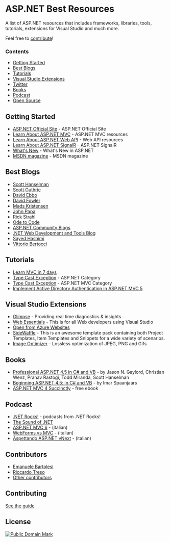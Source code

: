 # ASP.NET Best Resources

A list of ASP.NET resources that includes frameworks, libraries, tools, tutorials, extensions for Visual Studio and much more.

Feel free to [contribute](https://github.com/kasuken/aspnetbestresources/blob/master/contribution.md)!

### Contents
- [Getting Started](#getting-started)
- [Best Blogs](#best-blogs)
- [Tutorials](#tutorials)
- [Visual Studio Extensions](#visual-studio-extensions)
- [Twitter](#twitter)
- [Books](#books)
- [Podcast](#podcast)
- [Open Source](#open-source)

## Getting Started
* [ASP.NET Official Site](http://www.asp.net) - ASP.NET Official Site
* [Learn About ASP.NET MVC](http://www.asp.net/mvc) - ASP.NET MVC resources
* [Learn About ASP.NET Web API](http://www.asp.net/web-api) - Web API resources
* [Learn About ASP.NET SignalR](http://www.asp.net/signalr) - ASP.NET SignalR
* [What's New](http://www.asp.net/whats-new) - What's New in ASP.NET
* [MSDN magazine](https://msdn.microsoft.com/en-us/magazine/) - MSDN magazine

## Best Blogs
* [Scott Hanselman](http://www.hanselman.com/blog/)
* [Scott Guthrie](http://weblogs.asp.net/scottgu/default.aspx)
* [David Ebbo](http://blog.davidebbo.com)
* [David Fowler](http://davidfowl.com)
* [Mads Kristensen](http://madskristensen.net)
* [John Papa](http://www.johnpapa.net)
* [Rick Strahl](http://weblog.west-wind.com)
* [Ode to Code](http://odetocode.com)
* [ASP.NET Community Blogs](http://weblogs.asp.net)
* [.NET Web Development and Tools Blog](http://blogs.msdn.com/b/webdev/)
* [Sayed Hashimi](http://sedodream.com)
* [Vittorio Bertocci](http://www.cloudidentity.com/blog/)

## Tutorials
* [Learn MVC in 7 days](http://www.codeproject.com/Articles/207797/Learn-MVC-Model-View-Controller-step-by-step-in)
* [Type Cast Exception](http://typecastexception.com/category/ASPNet.aspx) - ASP.NET Category
* [Type Cast Exception](http://typecastexception.com/category/ASPNET-MVC.aspx) - ASP.NET MVC Category
* [Implement Active Directory Authentication in ASP.NET MVC 5](http://www.schiffhauer.com/mvc-5-and-active-directory-authentication/)

## Visual Studio Extensions
* [Glimpse](http://getglimpse.com) - Providing real time diagnostics & insights
* [Web Essentials](http://vswebessentials.com) - This is for all Web developers using Visual Studio
* [Open from Azure Websites](https://visualstudiogallery.msdn.microsoft.com/60d414b1-4ead-4fde-9359-588aa126cd6c)
* [SideWaffle](http://sidewaffle.com/) - This is an awesome template pack containing both Project Templates, Item Templates and Snippets for a wide variety of scenarios.
* [Image Optimizer](https://visualstudiogallery.msdn.microsoft.com/a56eddd3-d79b-48ac-8c8f-2db06ade77c3) - Lossless optimization of JPEG, PNG and Gifs

## Books
* [Professional ASP.NET 4.5 in C# and VB](http://www.wrox.com/WileyCDA/WroxTitle/Professional-ASP-NET-4-5-in-C-and-VB.productCd-1118311825.html) - by Jason N. Gaylord, Christian Wenz, Pranav Rastogi, Todd Miranda, Scott Hanselman
* [Beginning ASP.NET 4.5: in C# and VB](http://www.amazon.com/gp/product/1118311809?ie=UTF8&tag=aspnettelligent-20&linkCode=as2&camp=1789&creative=9325&creativeASIN=1118311809) - by Imar Spaanjaars
* [ASP.NET MVC 4 Succinctly](https://www.syncfusion.com/resources/techportal/ebooks/aspnetmvc4) - free ebook

## Podcast
* [.NET Rocks!](http://www.dotnetrocks.com/tag.aspx?tag=ASP.NET) - podcasts from .NET Rocks!
* [The Sound of .NET](http://thesoundof.net)
* [ASP.NET MVC 6](http://www.dotnetpodcast.com/show/card/35) - (italian)
* [WebForms vs MVC](http://www.dotnetpodcast.com/show/card/25) - (italian)
* [Aspettando ASP.NET vNext](http://www.dotnetpodcast.com/show/card/19) - (italian)

## Contributors
* [Emanuele Bartolesi](https://www.github.com/kasuken/)
* [Riccardo Treso](https://github.com/riccardotreso/)
* [Other contributors](https://github.com/kasuken/aspnetbestresources/graphs/contributors)

## Contributing
[See the guide](https://github.com/kasuken/aspnetbestresources/blob/master/contribution.md)

## License
<a rel="license" href="http://creativecommons.org/publicdomain/mark/1.0/">
<img src="http://i.creativecommons.org/p/mark/1.0/88x31.png"
     style="border-style: none;" alt="Public Domain Mark" />
</a>
